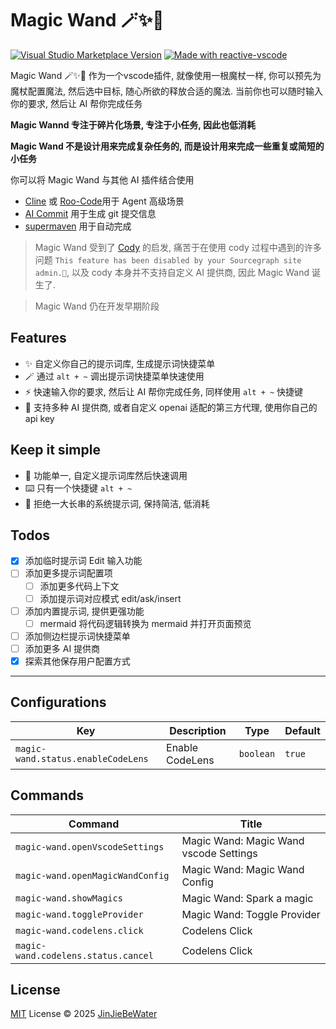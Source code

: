 # Magic Wand 🪄✨🔮

<a href="https://marketplace.visualstudio.com/items?itemName=JinJieBeWater.magic-wand" target="__blank"><img src="https://img.shields.io/visual-studio-marketplace/v/JinJieBeWater.magic-wand.svg?color=eee&amp;label=VS%20Code%20Marketplace&logo=visual-studio-code" alt="Visual Studio Marketplace Version" /></a>
<a href="https://kermanx.github.io/reactive-vscode/" target="__blank"><img src="https://img.shields.io/badge/made_with-reactive--vscode-%23007ACC?style=flat&labelColor=%23229863"  alt="Made with reactive-vscode" /></a>

Magic Wand 🪄✨🔮 作为一个vscode插件, 就像使用一根魔杖一样, 你可以预先为魔杖配置魔法, 然后选中目标, 随心所欲的释放合适的魔法.
当前你也可以随时输入你的要求, 然后让 AI 帮你完成任务

**Magic Wannd 专注于碎片化场景, 专注于小任务, 因此也低消耗**

**Magic Wand 不是设计用来完成复杂任务的, 而是设计用来完成一些重复或简短的小任务**

你可以将 Magic Wand 与其他 AI 插件结合使用

- [Cline](https://marketplace.visualstudio.com/items?itemName=saoudrizwan.claude-dev) 或 [Roo-Code](https://github.com/RooVetGit/Roo-Code)用于 Agent 高级场景
- [AI Commit](https://marketplace.visualstudio.com/items?itemName=Sitoi.ai-commit) 用于生成 git 提交信息
- [supermaven](https://marketplace.visualstudio.com/items?itemName=supermaven.supermaven) 用于自动完成

> Magic Wand 受到了 [Cody](https://github.com/sourcegraph/cody) 的启发, 痛苦于在使用 cody 过程中遇到的许多问题 `This feature has been disabled by your Sourcegraph site admin.🤣`, 以及 cody 本身并不支持自定义 AI 提供商, 因此 Magic Wand 诞生了.

> Magic Wand 仍在开发早期阶段

## Features

- ✨ 自定义你自己的提示词库, 生成提示词快捷菜单
- 🪄 通过 `alt + ~` 调出提示词快捷菜单快速使用
- ⚡ 快速输入你的要求, 然后让 AI 帮你完成任务, 同样使用 `alt + ~` 快捷键
- 🔮 支持多种 AI 提供商, 或者自定义 openai 适配的第三方代理, 使用你自己的 api key

## Keep it simple

- 🎯 功能单一, 自定义提示词库然后快速调用
- ⌨️ 只有一个快捷键 `alt + ~`
- 📝 拒绝一大长串的系统提示词, 保持简洁, 低消耗

## Todos

- [x] 添加临时提示词 Edit 输入功能
- [ ] 添加更多提示词配置项
  - [ ] 添加更多代码上下文
  - [ ] 添加提示词对应模式 edit/ask/insert
- [ ] 添加内置提示词, 提供更强功能
  - [ ] mermaid 将代码逻辑转换为 mermaid 并打开页面预览
- [ ] 添加侧边栏提示词快捷菜单
- [ ] 添加更多 AI 提供商
- [x] 探索其他保存用户配置方式

***

## Configurations

<!-- configs -->

| Key                                | Description     | Type      | Default |
| ---------------------------------- | --------------- | --------- | ------- |
| `magic-wand.status.enableCodeLens` | Enable CodeLens | `boolean` | `true`  |

<!-- configs -->

## Commands

<!-- commands -->

| Command                             | Title                                  |
| ----------------------------------- | -------------------------------------- |
| `magic-wand.openVscodeSettings`     | Magic Wand: Magic Wand vscode Settings |
| `magic-wand.openMagicWandConfig`    | Magic Wand: Magic Wand Config          |
| `magic-wand.showMagics`             | Magic Wand: Spark a magic              |
| `magic-wand.toggleProvider`         | Magic Wand: Toggle Provider            |
| `magic-wand.codelens.click`         | Codelens Click                         |
| `magic-wand.codelens.status.cancel` | Codelens Click                         |

<!-- commands -->

## License

[MIT](./LICENSE.md) License © 2025 [JinJieBeWater](https://github.com/JinJieBeWater)
